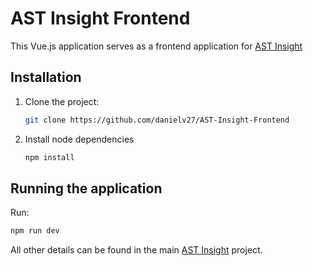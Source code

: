 # AST Insight Frontend

This Vue.js application serves as a frontend application for [AST Insight](https://github.com/danielv27/AST-Insight)

## Installation
1. Clone the project:
   ```bash
   git clone https://github.com/danielv27/AST-Insight-Frontend
   ```
2. Install node dependencies
   ```bash
   npm install
   ```

## Running the application
Run:
```bash
npm run dev
```

All other details can be found in the main [AST Insight](https://github.com/danielv27/AST-Insight) project.
